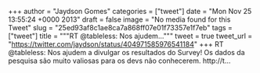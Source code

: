 
+++
author = "Jaydson Gomes"
categories = ["tweet"]
date = "Mon Nov 25 13:55:24 +0000 2013"
draft = false
image = "No media found for this Tweet"
slug = "25ed93af8c1ae8ca7a868ff07e01f73357e1f7eb"
tags = ["tweet"]
title = """RT @tableless: Nos ajudem..."""
tweet = true
tweet_url = "https://twitter.com/jaydson/status/404971585976541184"
+++
RT @tableless: Nos ajudem a divulgar os resultados do Survey! Os dados da pesquisa são muito valiosas para os devs não conhecerem. http://t…
